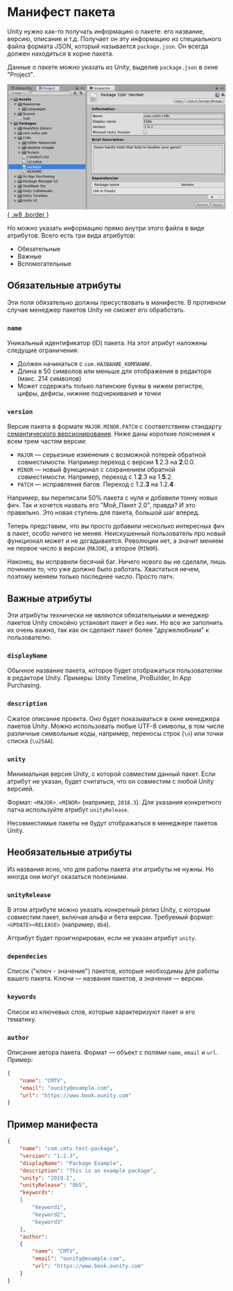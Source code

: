 # Манифест пакета

Unity нужно как-то получать информацию о пакете: его название, версию, описание и т.д. Получает он эту информацию из специального файла формата JSON, который называется `package.json`. Он всегда должен находиться в корне пакета.

Данные о пакете можно указать из Unity, выделив `package.json` в окне "Project".

[![Инспектор манифеста пакета](images/package-inspector.png){ .w8 .border }](images/package-inspector.png)

Но можно указать информацию прямо внутри этого файла в виде атрибутов. Всего есть три вида атрибутов:

* Обязательные
* Важные
* Вспомогательные

## Обязательные атрибуты

Эти поля обязательно должны присуствовать в манифесте. В противном случае менеджер пакетов Unity не сможет его обработать.

### `name`

Уникальный идентификатор (ID) пакета. На этот атрибут наложены следущие ограничения:

* Должен начинаться с `com.НАЗВАНИЕ_КОМПАНИИ.`
* Длина в 50 символов или меньше для отображения в редакторе (макс. 214 символов)
* Может содержать только латинские буквы в нижем регистре, цифры, дефисы, нижние подчеркивания и точки

### `version`

Версия пакета в формате `MAJOR.MINOR.PATCH` с соответствием стандарту [семантического версионирования](https://semver.org/lang/ru/). Ниже даны короткие пояснения к всем трем частям версии:

* `MAJOR` — серьезные изменения с возможной потерей обратной совместимости. Например переход с версии **1**.2.3 на **2**.0.0.
* `MINOR` — новый функционал с сохранением обратной совместимости. Например, переход с 1.**2**.3 на 1.**5**.2.
* `PATCH` — исправления багов. Переход с 1.2.**3** на 1.2.**4**

Например, вы переписали 50% пакета с нуля и добавили тонну новых фич. Так и хочется назвать его "Мой_Пакет 2.0", правда? И это правильно. Это новая ступень для пакета, большой шаг вперед.

Теперь представим, что вы просто добавили несколько интересных фич в пакет, особо ничего не меняя. Неискушенный пользователь про новый функционал может и не догадывается. Революции нет, а значит меняем не первое число в версии (`MAJOR`), а второе (`MINOR`).

Наконец, вы исправили бесячий баг. Ничего нового вы не сделали, лишь починили то, что уже должно было работать. Хвастаться нечем, поэтому меняем только последнее число. Просто патч.

## Важные атрибуты

Эти атрибуты технически не являются обязательными и менеджер пакетов Unity спокойно установит пакет и без них. Но все же заполнить их очень важно, так как он сделают пакет более "дружелюбным" к пользователю.

### `displayName`

Обычное название пакета, которое будет отображаться пользователям в редакторе Unity. Примеры: Unity Timeline, ProBuilder, In App Purchasing.

### `description`

Сжатое описание проекта. Оно будет показываться в окне менеджера пакетов Unity. Можно использовать любые UTF-8 символы, в том числе различные символьные коды, например, переносы строк (`\n`) или точки списка (`\u25AA`).

### `unity`

Минимальная версия Unity, с которой совместим данный пакет. Если атрибут не указан, будет считаться, что он совместим с любой Unity версией.

Формат: `<MAJOR>.<MINOR>` (например, `2018.3`). Для указания конкретного патча используйте атрибут `unityRelease`.

Несовместимые пакеты не будут отображаться в менеджере пакетов Unity.

## Необязательные атрибуты

Из названия ясно, что для работы пакета эти атрибуты не нужны. Но иногда они могут оказаться полезными.

### `unityRelease`

В этом атрибуте можно указать конкретный релиз Unity, с которым совместим пакет, включая альфа и бета версии. Требуемый формат: `<UPDATE><RELEASE>` (например, `0b4`).

Аттрибут будет проигнорирован, если не указан атрибут `unity`.

### `dependecies`

Список ("ключ - значение") пакетов, которые необходимы для работы вашего пакета. Ключи — названия пакетов, а значения — версии.

### `keywords`

Список из ключевых слов, которые характеризуют пакет и его тематику.

### `author`

Описание автора пакета. Формат — объект с полями `name`, `email` и `url`. Пример:

```json
{
    "name": "CMTV",
    "email": "ounity@example.com",
    "url": "https://www.book.ounity.com"
}
```

## Пример манифеста

```json
{
    "name": "com.cmtv.test-package",
    "version": "1.2.3",
    "displayName": "Package Example",
    "description": "This is an example package",
    "unity": "2019.1",
    "unityRelease": "0b5",
    "keywords": 
    [
        "keyword1",
        "keyword2",
        "keyword3"
    ],
    "author": 
    {
        "name": "CMTV",
        "email": "ounity@example.com",
        "url": "https://www.book.ounity.com"
    }
}
```